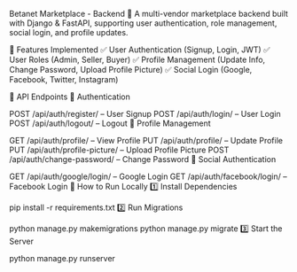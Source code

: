 Betanet Marketplace - Backend 🚀
A multi-vendor marketplace backend built with Django & FastAPI, supporting user authentication, role management, social login, and profile updates.

🔹 Features Implemented
✅ User Authentication (Signup, Login, JWT)
✅ User Roles (Admin, Seller, Buyer)
✅ Profile Management (Update Info, Change Password, Upload Profile Picture)
✅ Social Login (Google, Facebook, Twitter, Instagram)

🔹 API Endpoints
📍 Authentication

POST /api/auth/register/ – User Signup
POST /api/auth/login/ – User Login
POST /api/auth/logout/ – Logout
📍 Profile Management

GET /api/auth/profile/ – View Profile
PUT /api/auth/profile/ – Update Profile
PUT /api/auth/profile-picture/ – Upload Profile Picture
POST /api/auth/change-password/ – Change Password
📍 Social Authentication

GET /api/auth/google/login/ – Google Login
GET /api/auth/facebook/login/ – Facebook Login
🔹 How to Run Locally
1️⃣ Install Dependencies


pip install -r requirements.txt
2️⃣ Run Migrations


python manage.py makemigrations
python manage.py migrate
3️⃣ Start the Server


python manage.py runserver
